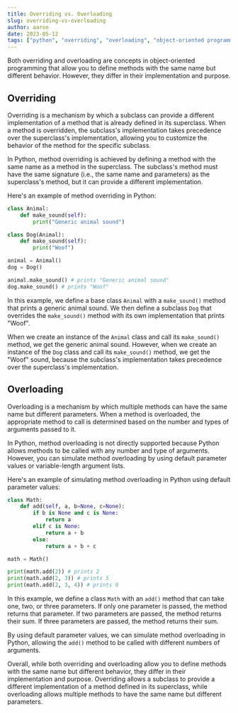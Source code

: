 ```yaml
---
title: Overriding vs. Overloading
slug: overriding-vs-overloading
author: aaron
date: 2023-05-12
tags: ["python", "overriding", "overloading", "object-oriented programming"]
---
```



Both overriding and overloading are concepts in object-oriented programming that allow you to define methods with the same name but different behavior. However, they differ in their implementation and purpose.

## Overriding

Overriding is a mechanism by which a subclass can provide a different implementation of a method that is already defined in its superclass. When a method is overridden, the subclass's implementation takes precedence over the superclass's implementation, allowing you to customize the behavior of the method for the specific subclass.

In Python, method overriding is achieved by defining a method with the same name as a method in the superclass. The subclass's method must have the same signature (i.e., the same name and parameters) as the superclass's method, but it can provide a different implementation.

Here's an example of method overriding in Python:

```python
class Animal:
    def make_sound(self):
        print("Generic animal sound")

class Dog(Animal):
    def make_sound(self):
        print("Woof")

animal = Animal()
dog = Dog()

animal.make_sound() # prints "Generic animal sound"
dog.make_sound() # prints "Woof"
```

In this example, we define a base class `Animal` with a `make_sound()` method that prints a generic animal sound. We then define a subclass `Dog` that overrides the `make_sound()` method with its own implementation that prints "Woof".

When we create an instance of the `Animal` class and call its `make_sound()` method, we get the generic animal sound. However, when we create an instance of the `Dog` class and call its `make_sound()` method, we get the "Woof" sound, because the subclass's implementation takes precedence over the superclass's implementation.

## Overloading

Overloading is a mechanism by which multiple methods can have the same name but different parameters. When a method is overloaded, the appropriate method to call is determined based on the number and types of arguments passed to it.

In Python, method overloading is not directly supported because Python allows methods to be called with any number and type of arguments. However, you can simulate method overloading by using default parameter values or variable-length argument lists.

Here's an example of simulating method overloading in Python using default parameter values:

```python
class Math:
    def add(self, a, b=None, c=None):
        if b is None and c is None:
            return a
        elif c is None:
            return a + b
        else:
            return a + b + c

math = Math()

print(math.add(2)) # prints 2
print(math.add(2, 3)) # prints 5
print(math.add(2, 3, 4)) # prints 9
```

In this example, we define a class `Math` with an `add()` method that can take one, two, or three parameters. If only one parameter is passed, the method returns that parameter. If two parameters are passed, the method returns their sum. If three parameters are passed, the method returns their sum.

By using default parameter values, we can simulate method overloading in Python, allowing the `add()` method to be called with different numbers of arguments.

Overall, while both overriding and overloading allow you to define methods with the same name but different behavior, they differ in their implementation and purpose. Overriding allows a subclass to provide a different implementation of a method defined in its superclass, while overloading allows multiple methods to have the same name but different parameters.
